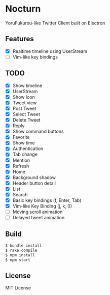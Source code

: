 # Nocturn

YoruFukurou-like Twitter Client built on Electron

## Features
- [x] Realtime timeline using UserStream
- [ ] Vim-like key bindings

## TODO

- [x] Show timeline
- [x] UserStream
- [x] Show Icon
- [x] Tweet view
- [x] Post Tweet
- [x] Select Tweet
- [x] Delete Tweet
- [x] Reply
- [x] Show command buttons
- [x] Favorite
- [x] Show time
- [x] Authentication
- [x] Tab change
- [x] Mention
- [x] Refresh
- [x] Home
- [x] Background shadow
- [x] Header button detail
- [x] List
- [x] Search
- [x] Basic key bindings (f, Enter, Tab)
- [x] Vim-like Key Binding (j, k, 0)
- [ ] Moving scroll animation
- [ ] Delayed tweet animation

## Build

```bash
$ bundle install
$ rake compile
$ npm install
$ npm start
```

## License

MIT License
